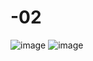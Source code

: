 # -02
![image](https://user-images.githubusercontent.com/90444483/154039435-4ecb9aab-cc17-4d18-bf6f-22e47fd54717.png)
![image](https://user-images.githubusercontent.com/90444483/154041256-d5816524-0671-475d-99a1-35167fa0c2a3.png)

